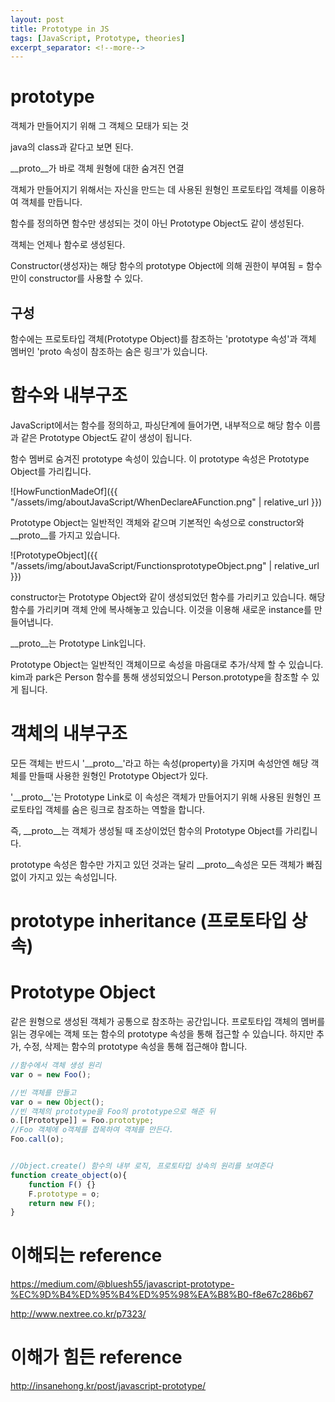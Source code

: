```yaml
---
layout: post
title: Prototype in JS
tags: [JavaScript, Prototype, theories]
excerpt_separator: <!--more-->
---
```


# prototype

객체가 만들어지기 위해 그 객체으 모태가 되는 것

java의 class과 같다고 보면 된다.

__proto__가 바로 객체 원형에 대한 숨겨진 연결

객체가 만들어지기 위해서는 자신을 만드는 데 사용된 원형인 프로토타입 객체를 이용하여 객체를 만듭니다.

함수를 정의하면 함수만 생성되는 것이 아닌 Prototype Object도 같이 생성된다.

객체는 언제나 함수로 생성된다.

Constructor(생성자)는 해당 함수의 prototype Object에 의해 권한이 부여됨 = 함수만이 constructor를 사용할 수 있다.



## 구성

함수에는 프로토타입 객체(Prototype Object)를 참조하는 'prototype 속성'과 객체 멤버인 'proto 속성이 참조하는 숨은 링크'가 있습니다.

# 함수와 내부구조

JavaScript에서는 함수를 정의하고, 파싱단계에 들어가면, 내부적으로 해당 함수 이름과 같은 Prototype Object도 같이 생성이 됩니다.

함수 멤버로 숨겨진 prototype 속성이 있습니다. 이 prototype 속성은 Prototype Object를 가리킵니다.

![HowFunctionMadeOf]({{ "/assets/img/aboutJavaScript/WhenDeclareAFunction.png" | relative_url }})

Prototype Object는 일반적인 객체와 같으며 기본적인 속성으로 constructor와 __proto__를 가지고 있습니다.

![PrototypeObject]({{ "/assets/img/aboutJavaScript/FunctionsprototypeObject.png" | relative_url }})

constructor는 Prototype Object와 같이 생성되었던 함수를 가리키고 있습니다. 해당 함수를 가리키며 객체 안에 복사해놓고 있습니다. 이것을 이용해 새로운 instance를 만들어냅니다.

__proto__는 Prototype Link입니다.

Prototype Object는 일반적인 객체이므로 속성을 마음대로 추가/삭제 할 수 있습니다. kim과 park은 Person 함수를 통해 생성되었으니 Person.prototype을 참조할 수 있게 됩니다.

# 객체의 내부구조

모든 객체는 반드시 '\_\_proto\_\_'라고 하는 속성(property)을 가지며 속성안엔 해당 객체를 만들때 사용한 원형인 Prototype Object가 있다.

'\_\_proto\_\_'는 Prototype Link로 이 속성은 객체가 만들어지기 위해 사용된 원형인 프로토타입 객체를 숨은 링크로 참조하는 역할을 합니다.

즉, __proto__는 객체가 생성될 때 조상이었던 함수의 Prototype Object를 가리킵니다.

prototype 속성은 함수만 가지고 있던 것과는 달리 __proto__속성은 모든 객체가 빠짐없이 가지고 있는 속성입니다.

# prototype inheritance (프로토타입 상속)



# Prototype Object

같은 원형으로 생성된 객체가 공통으로 참조하는 공간입니다. 프로토타입 객체의 멤버를 읽는 경우에는 객체 또는 함수의 prototype 속성을 통해 접근할 수 있습니다. 하지만 추가, 수정, 삭제는 함수의 prototype 속성을 통해 접근해야 합니다.


```javascript
//함수에서 객체 생성 원리
var o = new Foo();

//빈 객체를 만들고
var o = new Object();
//빈 객체의 prototype을 Foo의 prototype으로 해준 뒤
o.[[Prototype]] = Foo.prototype;
//Foo 객체에 o객체를 접목하여 객체를 만든다.
Foo.call(o);


//Object.create() 함수의 내부 로직, 프로토타입 상속의 원리를 보여준다
function create_object(o){
    function F() {}
    F.prototype = o;
    return new F();
}
```

# 이해되는 reference

https://medium.com/@bluesh55/javascript-prototype-%EC%9D%B4%ED%95%B4%ED%95%98%EA%B8%B0-f8e67c286b67

http://www.nextree.co.kr/p7323/

# 이해가 힘든 reference

http://insanehong.kr/post/javascript-prototype/